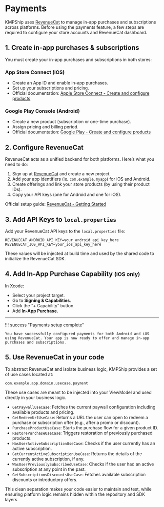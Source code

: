 # Payments

KMPShip uses [RevenueCat](https://www.revenuecat.com/) to manage in-app purchases and subscriptions across platforms. Before using the payments feature, a few steps are required to configure your
store accounts and RevenueCat dashboard.

## 1. Create in-app purchases & subscriptions

You must create your in-app purchases and subscriptions in both stores:

### App Store Connect (iOS)

* Create an App ID and enable in-app purchases.
* Set up your subscriptions and pricing.
* Official documentation: [Apple Store Connect - Create and configure products](https://www.revenuecat.com/docs/getting-started/entitlements/ios-products)

### Google Play Console (Android)

* Create a new product (subscription or one-time purchase).
* Assign pricing and billing period.
* Official documentation: [Google Play - Create and configure products](https://www.revenuecat.com/docs/getting-started/entitlements/android-products)

## 2. Configure RevenueCat

RevenueCat acts as a unified backend for both platforms. Here’s what you need to do:

1. Sign up at [RevenueCat](https://app.revenuecat.com/) and create a new project.
2. Add your app identifiers (ie. `com.example.myapp`) for iOS and Android.
3. Create offerings and link your store products (by using their product IDs).
4. Copy your API keys (one for Android and one for iOS).

Official setup guide: [RevenueCat - Getting Started](https://www.revenuecat.com/docs/getting-started)

## 3. Add API Keys to `local.properties`

Add your RevenueCat API keys to the `local.properties` file:

```properties
REVENUECAT_ANDROID_API_KEY=your_android_api_key_here
REVENUECAT_IOS_API_KEY=your_ios_api_key_here
```

These values will be injected at build time and used by the shared code to initialize the RevenueCat SDK.

## 4. Add In-App Purchase Capability <small>(iOS only)</small>

In Xcode:

* Select your project target.
* Go to **Signing & Capabilities**.
* Click the “+ Capability” button.
* Add **In-App Purchase**.

---

!!! success "Payments setup complete"

    You have successfully configured payments for both Android and iOS using RevenueCat. Your app is now ready to offer and manage in-app purchases and subscriptions.

## 5. Use RevenueCat in your code

To abstract RevenueCat and isolate business logic, KMPShip provides a set of use cases located at:

```
com.example.app.domain.usecase.payment
```

These use cases are meant to be injected into your ViewModel and used directly in your business logic.

* `GetPaywallUseCase`: Fetches the current paywall configuration including available products and pricing.
* `GetRedeemUrlUseCase`: Returns a URL the user can open to redeem a purchase or subscription offer (e.g., after a promo or discount).
* `PurchaseProductUseCase`: Starts the purchase flow for a given product ID.
* `RestorePurchaseUseCase`: Triggers restoration of previously purchased products.
* `HasUserActiveSubscriptionUseCase`: Checks if the user currently has an active subscription.
* `GetCurrentActiveSubscriptionUseCase`: Returns the details of the currently active subscription, if any.
* `WasUserPreviouslySubscribedUseCase`: Checks if the user had an active subscription at any point in the past.
* `GetSubscriptionsDiscountsUseCase`: Fetches available subscription discounts or introductory offers.

This clean separation makes your code easier to maintain and test, while ensuring platform logic remains hidden within the repository and SDK layers.
